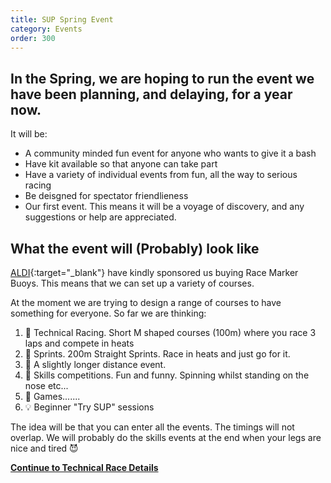 ```yaml
---
title: SUP Spring Event
category: Events
order: 300
---
```


## In the Spring, we are hoping to run the event we have been planning, and delaying, for a year now. 
It will be:
- A community minded fun event for anyone who wants to give it a bash
- Have kit available so that anyone can take part
- Have a variety of individual events from fun, all the way to serious racing
- Be deisgned for spectator friendlieness
- Our first event. This means it will be a voyage of discovery, and any suggestions or help are appreciated.

## What the event will (Probably) look like

[ALDI](https://www.aldi.co.uk){:target="_blank"} have kindly sponsored us buying Race Marker Buoys. 
This means that we can set up a variety of courses. 

At the moment we are trying to design a range of courses to have something for everyone.
So far we are thinking:
1.  🏁 Technical Racing. Short M shaped courses (100m) where you race 3 laps and compete in heats
2.  🏁 Sprints. 200m Straight Sprints. Race in heats and just go for it.
3.  🏁 A slightly longer distance event.
4.  📐 Skills competitions. Fun and funny. Spinning whilst standing on the nose etc...
5.  📐 Games.......
6.  💡 Beginner "Try SUP" sessions  

The idea will be that you can enter all the events. 
The timings will not overlap.
We will probably do the skills events at the end when your legs are nice and tired 😈

**[Continue to Technical Race Details](/clyde/Content/101_EVENT_SUP_TECHNICAL)**